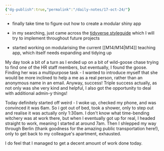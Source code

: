 ```yaml
---
{"dg-publish":true,"permalink":"/daily-notes/17-oct-24/"}
---
```


- finally take time to figure out how to create a modular shiny app
- in my searching, just came across the [tidyverse styleguide](https://style.tidyverse.org/) which I will try to implement throughout future projects

- started working on modularising the current [[M14/M14\|M14]] teaching app, which itself needs expanding and tidying up

My day took a bit of a turn as I ended up on a bit of wild-goose chase trying to find one of the HR staff members, but eventually, I found the goose. Finding her was a multipurpose task - I wanted to introduce myself that she would be more inclined to help a me as a real person, rather than an anonymous name in an email. Anyway, success! Triple success actually, as not only was she very kind and helpful, I also got the opportunity to deal with additional admin-y things! 

Today definitely started off weird - I woke up, checked my phone, and was convinced it was 6am. So i got out of bed, took a shower, only to step out and realise it was actually only 1:30am. I don't know what time-bending witchery was at work there, but when I eventually got up for real, I headed straight to work, meaning I started at around 7am. Then I shlepped my way through Berlin (thank goodness for the amazing public transportation here!), only to get back to my colleague's apartment, exhausted.

I do feel that I managed to get a decent amount of work done today.

